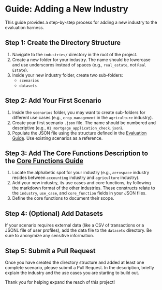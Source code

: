 <!-- docs/guides/02_ADDING_AN_INDUSTRY.md -->

# Guide: Adding a New Industry

This guide provides a step-by-step process for adding a new industry to the evaluation harness.

## Step 1: Create the Directory Structure

1.  Navigate to the `industries/` directory in the root of the project.
2.  Create a new folder for your industry. The name should be lowercase and use underscores instead of spaces (e.g., `real_estate`, not `Real Estate`).
3.  Inside your new industry folder, create two sub-folders:
    -   `scenarios`
    -   `datasets`

## Step 2: Add Your First Scenario

1.  Inside the `scenarios` folder, you may want to create sub-folders for different use cases (e.g., `crop_management` in the `agriculture` industry).
2.  Create your first scenario `.json` file. The name should be numbered and descriptive (e.g., `01_mortgage_application_check.json`).
3.  Populate the JSON file using the structure defined in the [Evaluation Guide](01_EVALUATION_GUIDE.md). Use existing scenarios as a reference.

## Step 3: Add The Core Functions Description to the [Core Functions Guide](03_CORE_FUNCTIONS_GUIDE.md)

1.  Locate the alphabetic spot for your industry (e.g., `aerospace` industry resides between `accounting` industry and `agriculture` industry).
2.  Add your new industry, its use cases and core functions, by following the markdown format of the other industries. These constructs relate to the `industry`, `use_case`, and `core_function` fields in your JSON files.
3.  Define the core functions to document their scope.

## Step 4: (Optional) Add Datasets

If your scenario requires external data (like a CSV of transactions or a JSONL file of user profiles), add the data file to the `datasets` directory. Be sure to anonymize any sensitive information.

## Step 5: Submit a Pull Request

Once you have created the directory structure and added at least one complete scenario, please submit a Pull Request. In the description, briefly explain the industry and the use cases you are starting to build out.

Thank you for helping expand the reach of this project!
